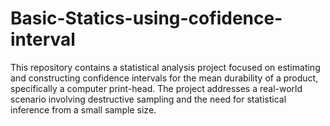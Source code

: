 # Basic-Statics-using-cofidence-interval
This repository contains a statistical analysis project focused on estimating and constructing confidence intervals for the mean durability of a product, specifically a computer print-head. The project addresses a real-world scenario involving destructive sampling and the need for statistical inference from a small sample size.
